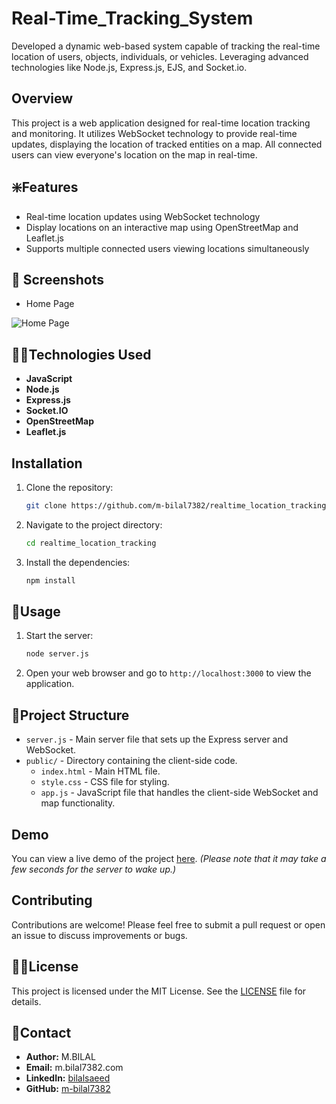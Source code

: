# Real-Time_Tracking_System
Developed a dynamic web-based system capable of tracking the real-time location of users, objects, individuals, or vehicles. Leveraging advanced technologies like Node.js, Express.js, EJS, and Socket.io.

## Overview

This project is a web application designed for real-time location tracking and monitoring. It utilizes WebSocket technology to provide real-time updates, displaying the location of tracked entities on a map. All connected users can view everyone's location on the map in real-time.

## ❇️Features

- Real-time location updates using WebSocket technology
- Display locations on an interactive map using OpenStreetMap and Leaflet.js
- Supports multiple connected users viewing locations simultaneously

## 📸 Screenshots
* Home Page

![Home Page](https://github.com/m-bilal7382/Real-Time_Tracking_System/releases/tag/image)


## 🧑‍💻Technologies Used

- **JavaScript**
- **Node.js**
- **Express.js**
- **Socket.IO**
- **OpenStreetMap**
- **Leaflet.js**

## Installation

1. Clone the repository:
    ```bash
    git clone https://github.com/m-bilal7382/realtime_location_tracking.git
    ```
2. Navigate to the project directory:
    ```bash
    cd realtime_location_tracking
    ```
3. Install the dependencies:
    ```bash
    npm install
    ```

## 🧐Usage

1. Start the server:
    ```bash
    node server.js
    ```
2. Open your web browser and go to `http://localhost:3000` to view the application.

## 📖Project Structure

- `server.js` - Main server file that sets up the Express server and WebSocket.
- `public/` - Directory containing the client-side code.
  - `index.html` - Main HTML file.
  - `style.css` - CSS file for styling.
  - `app.js` - JavaScript file that handles the client-side WebSocket and map functionality.

## Demo

You can view a live demo of the project [here](https://locationreal.onrender.com/). *(Please note that it may take a few seconds for the server to wake up.)*

## Contributing

Contributions are welcome! Please feel free to submit a pull request or open an issue to discuss improvements or bugs.

## 🧑‍💻License

This project is licensed under the MIT License. See the [LICENSE](LICENSE) file for details.

## 🚀Contact

- **Author:** M.BILAL
- **Email:** m.bilal7382.com
- **LinkedIn:** [bilalsaeed](linkedin.com/in/bilalsaeed7382)
- **GitHub:** [m-bilal7382](http://github.com/m-bilal7382)

